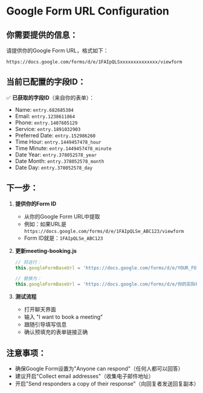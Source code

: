 # Google Form URL Configuration

## 你需要提供的信息：

请提供你的Google Form URL，格式如下：
```
https://docs.google.com/forms/d/e/1FAIpQLSxxxxxxxxxxxxxx/viewform
```

## 当前已配置的字段ID：

✅ **已获取的字段ID**（来自你的表单）：
- Name: `entry.682685384`
- Email: `entry.1238611864`
- Phone: `entry.1407605129`
- Service: `entry.1891032903`
- Preferred Date: `entry.152986260`
- Time Hour: `entry.1449457478_hour`
- Time Minute: `entry.1449457478_minute`
- Date Year: `entry.378052578_year`
- Date Month: `entry.378052578_month`
- Date Day: `entry.378052578_day`

## 下一步：

1. **提供你的Form ID**
   - 从你的Google Form URL中提取
   - 例如：如果URL是 `https://docs.google.com/forms/d/e/1FAIpQLSe_ABC123/viewform`
   - Form ID就是：`1FAIpQLSe_ABC123`

2. **更新meeting-booking.js**
   ```javascript
   // 将这行：
   this.googleFormBaseUrl = 'https://docs.google.com/forms/d/e/YOUR_FORM_ID/viewform';
   
   // 替换为：
   this.googleFormBaseUrl = 'https://docs.google.com/forms/d/e/你的实际FORM_ID/viewform';
   ```

3. **测试流程**
   - 打开聊天界面
   - 输入 "I want to book a meeting"
   - 跟随引导填写信息
   - 确认预填充的表单链接正确

## 注意事项：

- 确保Google Form设置为"Anyone can respond"（任何人都可以回答）
- 建议开启"Collect email addresses"（收集电子邮件地址）
- 开启"Send responders a copy of their response"（向回复者发送回复副本）